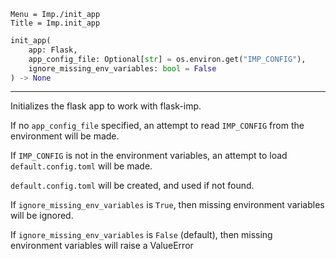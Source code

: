 ```
Menu = Imp./init_app
Title = Imp.init_app
```

```python
init_app(
    app: Flask,
    app_config_file: Optional[str] = os.environ.get("IMP_CONFIG"),
    ignore_missing_env_variables: bool = False
) -> None
```

---

Initializes the flask app to work with flask-imp.

If no `app_config_file` specified, an attempt to read `IMP_CONFIG` from the environment will be made.

If `IMP_CONFIG` is not in the environment variables, an attempt to load `default.config.toml` will be made.

`default.config.toml` will be created, and used if not found.

If `ignore_missing_env_variables` is `True`, then missing environment variables will be ignored.

If `ignore_missing_env_variables` is `False` (default), then missing environment variables will raise a ValueError

